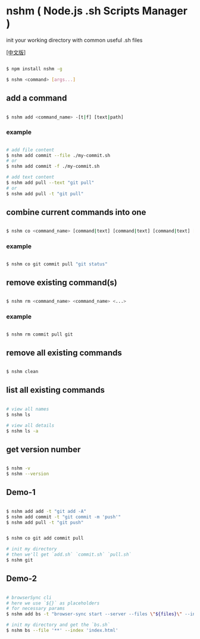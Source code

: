 # nshm ( Node.js .sh Scripts Manager )

init your working directory with common useful .sh files

<a href="https://segmentfault.com/a/1190000005947697#articleHeader0" target="_blank">[中文版]</a>

```bash

$ npm install nshm -g

$ nshm <command> [args...]

```

## add **a** command 

```bash

$ nshm add <command_name> -[t|f] [text|path]

```

### example

```bash

# add file content
$ nshm add commit --file ./my-commit.sh
# or
$ nshm add commit -f ./my-commit.sh

# add text content
$ nshm add pull --text "git pull"
# or
$ nshm add pull -t "git pull"

```

## combine current commands into **one**

```bash

$ nshm co <command_name> [command|text] [command|text] [command|text] [...]

```

### example

```bash

$ nshm co git commit pull "git status"

```

## remove existing command(s)

```bash

$ nshm rm <command_name> <command_name> <...> 

```


### example

```bash

$ nshm rm commit pull git

```

## remove all existing commands

```bash

$ nshm clean

```

## list all existing commands

```bash

# view all names
$ nshm ls

# view all details
$ nshm ls -a

```

## get version number

```bash

$ nshm -v
$ nshm --version

```


## Demo-1

```bash

$ nshm add add -t "git add -A"
$ nshm add commit -t "git commit -m 'push'"
$ nshm add pull -t "git push"


$ nshm co git add commit pull

# init my directory
# then we'll get `add.sh` `commit.sh` `pull.sh`
$ nshm git 

```

## Demo-2

```bash

# browserSync cli 
# here we use `${}` as placeholders
# for necessary params
$ nshm add bs -t "browser-sync start --server --files \"${files}\" --index \"${index}\" --open \"external\" --reload-debounce --no-notify"

# init my directory and get the `bs.sh`
$ nshm bs --file '**' --index 'index.html'

```
